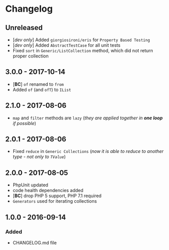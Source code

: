 # Changelog

<!-- There is always Unreleased section on the top. Subsections (Added, Changed, Fixed, Removed) should be added as needed. -->
## Unreleased
- [_dev only_] Added `giorgiosironi/eris` for `Property Based Testing`
- [_dev only_] Added `AbstractTestCase` for all unit tests
- Fixed `sort` in `Generic/ListCollection` method, which did not return proper collection 

## 3.0.0 - 2017-10-14
- [**BC**] `of` renamed to `from`
- Added `of` (and `ofT`) to `IList`

## 2.1.0 - 2017-08-06
- `map` and `filter` methods are `lazy` (_they are applied together in **one loop** if possible_)

## 2.0.1 - 2017-08-06
- Fixed `reduce` in `Generic Collections` (_now it is able to reduce to another type - not only to `TValue`_)

## 2.0.0 - 2017-08-05
- PhpUnit updated
- code health dependencies added
- [**BC**] drop PHP 5 support, PHP 7.1 required
- `Generators` used for iterating collections

## 1.0.0 - 2016-09-14
### Added
- CHANGELOG.md file
